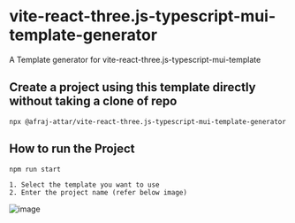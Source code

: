 # vite-react-three.js-typescript-mui-template-generator
A Template generator for vite-react-three.js-typescript-mui-template

## Create a project using this template directly without taking a clone of repo
```javscript
npx @afraj-attar/vite-react-three.js-typescript-mui-template-generator
```

## How to run the Project
```javscript
npm run start
```


```
1. Select the template you want to use
2. Enter the project name (refer below image)
```
![image](https://user-images.githubusercontent.com/84125955/168815994-c2eff730-fb1f-45fb-b388-9c4e3b563256.png)
